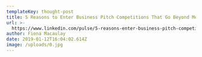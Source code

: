 ```yaml
---
templateKey: thought-post
title: 5 Reasons to Enter Business Pitch Competitions That Go Beyond Money
url: >-
  https://www.linkedin.com/pulse/5-reasons-enter-business-pitch-competitions-go-beyond-fiona-macaulay/
author: Fiona Macaulay
date: 2019-01-12T16:04:02.614Z
image: /uploads/0.jpg
---
```


